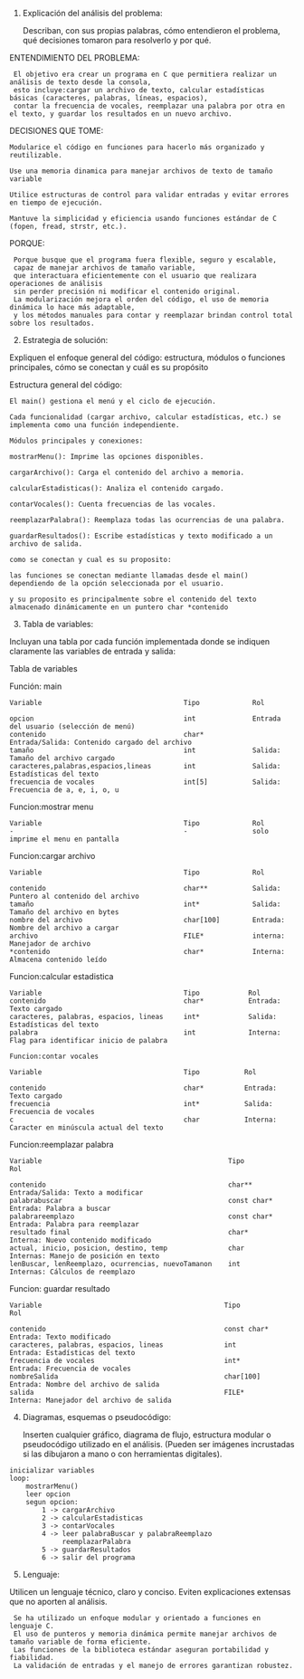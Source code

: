 1. Explicación del análisis del problema:

    Describan, con sus propias palabras, cómo entendieron el problema, qué decisiones tomaron para resolverlo y por qué.

ENTENDIMIENTO DEL PROBLEMA:
```
 El objetivo era crear un programa en C que permitiera realizar un análisis de texto desde la consola,
 esto incluye:cargar un archivo de texto, calcular estadísticas básicas (caracteres, palabras, líneas, espacios),
 contar la frecuencia de vocales, reemplazar una palabra por otra en el texto, y guardar los resultados en un nuevo archivo.
 ```
DECISIONES QUE TOME:
```
Modularice el código en funciones para hacerlo más organizado y reutilizable.

Use una memoria dinamica para manejar archivos de texto de tamaño variable

Utilice estructuras de control para validar entradas y evitar errores en tiempo de ejecución.

Mantuve la simplicidad y eficiencia usando funciones estándar de C (fopen, fread, strstr, etc.).
```
PORQUE:
```
 Porque busque que el programa fuera flexible, seguro y escalable,
 capaz de manejar archivos de tamaño variable,
 que interactuara eficientemente con el usuario que realizara operaciones de análisis
 sin perder precisión ni modificar el contenido original.
 La modularización mejora el orden del código, el uso de memoria dinámica lo hace más adaptable,
 y los métodos manuales para contar y reemplazar brindan control total sobre los resultados.
```
2. Estrategia de solución:
    
 Expliquen el enfoque general del código: estructura, módulos o funciones principales, cómo se conectan y cuál es su propósito

 Estructura general del código:
```
El main() gestiona el menú y el ciclo de ejecución.

Cada funcionalidad (cargar archivo, calcular estadísticas, etc.) se implementa como una función independiente.

Módulos principales y conexiones:

mostrarMenu(): Imprime las opciones disponibles.

cargarArchivo(): Carga el contenido del archivo a memoria.

calcularEstadisticas(): Analiza el contenido cargado.

contarVocales(): Cuenta frecuencias de las vocales.

reemplazarPalabra(): Reemplaza todas las ocurrencias de una palabra.

guardarResultados(): Escribe estadísticas y texto modificado a un archivo de salida.

como se conectan y cual es su proposito:

las funciones se conectan mediante llamadas desde el main() dependiendo de la opción seleccionada por el usuario.

y su proposito es principalmente sobre el contenido del texto almacenado dinámicamente en un puntero char *contenido
```
3. Tabla de variables:
    
 Incluyan una tabla por cada función implementada donde se indiquen claramente las variables de entrada y salida:

Tabla de variables

Función: main
```
Variable                                   Tipo             Rol

opcion                                     int              Entrada del usuario (selección de menú)
contenido                                  char*            Entrada/Salida: Contenido cargado del archivo
tamaño                                     int              Salida: Tamaño del archivo cargado
caracteres,palabras,espacios,lineas        int              Salida: Estadísticas del texto
frecuencia de vocales                      int[5]           Salida: Frecuencia de a, e, i, o, u
```
Funcion:mostrar menu
```
Variable                                   Tipo             Rol
-                                          -                solo imprime el menu en pantalla
```
Funcion:cargar archivo
```
Variable                                   Tipo             Rol

contenido                                  char**           Salida: Puntero al contenido del archivo
tamaño                                     int*             Salida: Tamaño del archivo en bytes
nombre del archivo                         char[100]        Entrada: Nombre del archivo a cargar
archivo                                    FILE*            interna: Manejador de archivo
*contenido                                 char*            Interna: Almacena contenido leído
```

Funcion:calcular estadistica 
```
Variable                                   Tipo            Rol
contenido                                  char*           Entrada: Texto cargado
caracteres, palabras, espacios, lineas     int*            Salida: Estadísticas del texto
palabra                                    int             Interna: Flag para identificar inicio de palabra
```
```
Funcion:contar vocales

Variable                                   Tipo           Rol

contenido                                  char*          Entrada: Texto cargado
frecuencia                                 int*           Salida: Frecuencia de vocales
c                                          char           Interna: Caracter en minúscula actual del texto
```
Funcion:reemplazar palabra
```
Variable                                              Tipo                Rol

contenido                                             char**              Entrada/Salida: Texto a modificar
palabrabuscar                                         const char*         Entrada: Palabra a buscar
palabrareemplazo                                      const char*         Entrada: Palabra para reemplazar
resultado final                                       char*               Interna: Nuevo contenido modificado
actual, inicio, posicion, destino, temp               char                Internas: Manejo de posición en texto
lenBuscar, lenReemplazo, ocurrencias, nuevoTamanon    int                 Internas: Cálculos de reemplazo
```

Funcion: guardar resultado
```
Variable                                             Tipo                 Rol

contenido                                            const char*          Entrada: Texto modificado
caracteres, palabras, espacios, lineas               int                  Entrada: Estadísticas del texto
frecuencia de vocales                                int*                 Entrada: Frecuencia de vocales
nombreSalida                                         char[100]            Entrada: Nombre del archivo de salida
salida                                               FILE*                Interna: Manejador del archivo de salida

```
4. Diagramas, esquemas o pseudocódigo:

    Inserten cualquier gráfico, diagrama de flujo, estructura modular o pseudocódigo utilizado en el análisis. (Pueden ser imágenes incrustadas si las dibujaron a mano o con herramientas digitales).
   
```
inicializar variables
loop:
    mostrarMenu()
    leer opcion
    segun opcion:
        1 -> cargarArchivo
        2 -> calcularEstadisticas
        3 -> contarVocales
        4 -> leer palabraBuscar y palabraReemplazo
             reemplazarPalabra
        5 -> guardarResultados
        6 -> salir del programa
```
5. Lenguaje:
    
 Utilicen un lenguaje técnico, claro y conciso. Eviten explicaciones extensas que no aporten al análisis.
```
 Se ha utilizado un enfoque modular y orientado a funciones en lenguaje C.
 El uso de punteros y memoria dinámica permite manejar archivos de tamaño variable de forma eficiente.
 Las funciones de la biblioteca estándar aseguran portabilidad y fiabilidad.
 La validación de entradas y el manejo de errores garantizan robustez.
```

